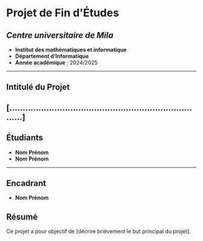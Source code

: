 # **Projet de Fin d'Études**
## *Centre universitaire de Mila* 
- **Institut des mathématiques et informatique**
- **Département d’Informatique** 
- **Année académique** : 2024/2025
---
## **Intitulé du Projet**
**[…………………………………………………………………]** 
---
## **Étudiants**
- **Nom Prénom** 
- **Nom Prénom** 
---
## **Encadrant** 
- **Nom Prénom**
## **Résumé**
Ce projet a pour objectif de [décrire brièvement le but principal du projet].
